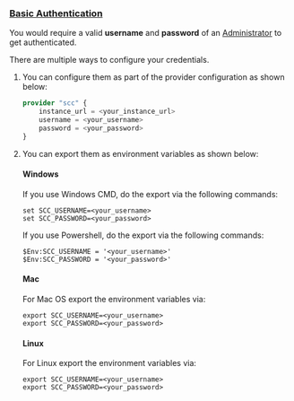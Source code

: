 ### <u> Basic Authentication </u>

You would require a valid **username** and **password** of an [Administrator](https://help.sap.com/docs/connectivity/sap-btp-connectivity-cf/cloud-connector-initial-configuration#loiodb9170a7d97610148537d5a84bf79ba2__log_in) to get authenticated.
 
There are multiple ways to configure your credentials.

1. You can configure them as part of the provider configuration as shown below:

    ```terraform
    provider "scc" {
        instance_url = <your_instance_url>
        username = <your_username>
        password = <your_password>
    }
    ```

2. You can export them as environment variables as shown below:

    #### Windows 

    If you use Windows CMD, do the export via the following commands:

    ```Shell
    set SCC_USERNAME=<your_username>
    set SCC_PASSWORD=<your_password>
    ```

    If you use Powershell, do the export via the following commands:

    ```Shell
    $Env:SCC_USERNAME = '<your_username>'
    $Env:SCC_PASSWORD = '<your_password>'
    ```

    #### Mac

    For Mac OS export the environment variables via:

    ```Shell
    export SCC_USERNAME=<your_username>
    export SCC_PASSWORD=<your_password>
    ```

    #### Linux

    For Linux export the environment variables via:

    ```Shell
    export SCC_USERNAME=<your_username>
    export SCC_PASSWORD=<your_password>
    ```